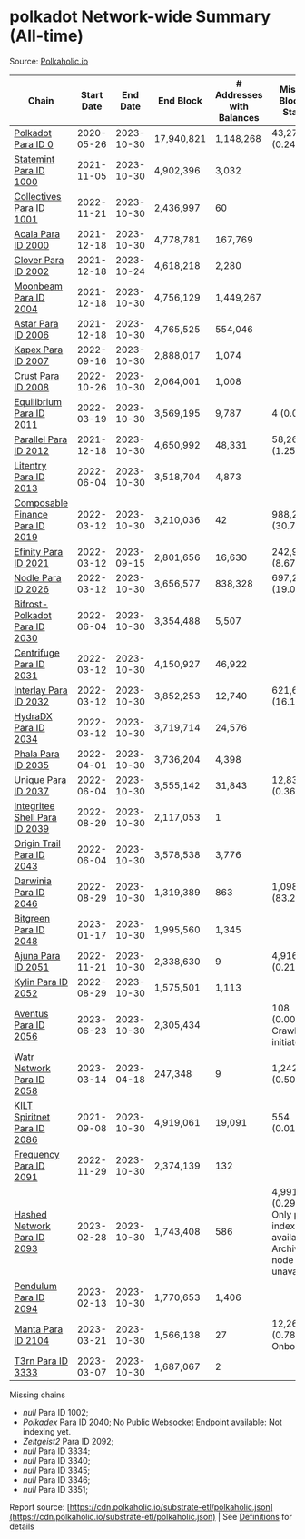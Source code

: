# polkadot Network-wide Summary (All-time)

Source: [Polkaholic.io](https://polkaholic.io)


| Chain            | Start Date | End Date | End Block | # Addresses with Balances | Missing Blocks / Status |
| ---------------- | ---------- | ---------| --------- | ------------------------- | ----------------------- |
| [Polkadot Para ID 0](/polkadot/0-polkadot) | 2020-05-26 | 2023-10-30 | 17,940,821 |  1,148,268 | 43,272 (0.24%)  |
| [Statemint Para ID 1000](/polkadot/1000-statemint) | 2021-11-05 | 2023-10-30 | 4,902,396 |  3,032 |    |
| [Collectives Para ID 1001](/polkadot/1001-collectives) | 2022-11-21 | 2023-10-30 | 2,436,997 |  60 |    |
| [Acala Para ID 2000](/polkadot/2000-acala) | 2021-12-18 | 2023-10-30 | 4,778,781 |  167,769 |    |
| [Clover Para ID 2002](/polkadot/2002-clover) | 2021-12-18 | 2023-10-24 | 4,618,218 |  2,280 |    |
| [Moonbeam Para ID 2004](/polkadot/2004-moonbeam) | 2021-12-18 | 2023-10-30 | 4,756,129 |  1,449,267 |    |
| [Astar Para ID 2006](/polkadot/2006-astar) | 2021-12-18 | 2023-10-30 | 4,765,525 |  554,046 |    |
| [Kapex Para ID 2007](/polkadot/2007-kapex) | 2022-09-16 | 2023-10-30 | 2,888,017 |  1,074 |    |
| [Crust Para ID 2008](/polkadot/2008-crust) | 2022-10-26 | 2023-10-30 | 2,064,001 |  1,008 |    |
| [Equilibrium Para ID 2011](/polkadot/2011-equilibrium) | 2022-03-19 | 2023-10-30 | 3,569,195 |  9,787 | 4 (0.00%)  |
| [Parallel Para ID 2012](/polkadot/2012-parallel) | 2021-12-18 | 2023-10-30 | 4,650,992 |  48,331 | 58,269 (1.25%)  |
| [Litentry Para ID 2013](/polkadot/2013-litentry) | 2022-06-04 | 2023-10-30 | 3,518,704 |  4,873 |    |
| [Composable Finance Para ID 2019](/polkadot/2019-composable) | 2022-03-12 | 2023-10-30 | 3,210,036 |  42 | 988,228 (30.79%)  |
| [Efinity Para ID 2021](/polkadot/2021-efinity) | 2022-03-12 | 2023-09-15 | 2,801,656 |  16,630 | 242,949 (8.67%)  |
| [Nodle Para ID 2026](/polkadot/2026-nodle) | 2022-03-12 | 2023-10-30 | 3,656,577 |  838,328 | 697,249 (19.07%)  |
| [Bifrost-Polkadot Para ID 2030](/polkadot/2030-bifrost-dot) | 2022-06-04 | 2023-10-30 | 3,354,488 |  5,507 |    |
| [Centrifuge Para ID 2031](/polkadot/2031-centrifuge) | 2022-03-12 | 2023-10-30 | 4,150,927 |  46,922 |    |
| [Interlay Para ID 2032](/polkadot/2032-interlay) | 2022-03-12 | 2023-10-30 | 3,852,253 |  12,740 | 621,626 (16.14%)  |
| [HydraDX Para ID 2034](/polkadot/2034-hydradx) | 2022-03-12 | 2023-10-30 | 3,719,714 |  24,576 |    |
| [Phala Para ID 2035](/polkadot/2035-phala) | 2022-04-01 | 2023-10-30 | 3,736,204 |  4,398 |    |
| [Unique Para ID 2037](/polkadot/2037-unique) | 2022-06-04 | 2023-10-30 | 3,555,142 |  31,843 | 12,839 (0.36%)  |
| [Integritee Shell Para ID 2039](/polkadot/2039-integritee-shell) | 2022-08-29 | 2023-10-30 | 2,117,053 |  1 |    |
| [Origin Trail Para ID 2043](/polkadot/2043-origintrail) | 2022-06-04 | 2023-10-30 | 3,578,538 |  3,776 |    |
| [Darwinia Para ID 2046](/polkadot/2046-darwinia) | 2022-08-29 | 2023-10-30 | 1,319,389 |  863 | 1,098,047 (83.22%)  |
| [Bitgreen Para ID 2048](/polkadot/2048-bitgreen) | 2023-01-17 | 2023-10-30 | 1,995,560 |  1,345 |    |
| [Ajuna Para ID 2051](/polkadot/2051-ajuna) | 2022-11-21 | 2023-10-30 | 2,338,630 |  9 | 4,916 (0.21%)  |
| [Kylin Para ID 2052](/polkadot/2052-kylin) | 2022-08-29 | 2023-10-30 | 1,575,501 |  1,113 |    |
| [Aventus Para ID 2056](/polkadot/2056-aventus) | 2023-06-23 | 2023-10-30 | 2,305,434 |   | 108 (0.00%) Crawling initiated |
| [Watr Network Para ID 2058](/polkadot/2058-watr) | 2023-03-14 | 2023-04-18 | 247,348 |  9 | 1,242 (0.50%)  |
| [KILT Spiritnet Para ID 2086](/polkadot/2086-kilt) | 2021-09-08 | 2023-10-30 | 4,919,061 |  19,091 | 554 (0.01%)  |
| [Frequency Para ID 2091](/polkadot/2091-frequency) | 2022-11-29 | 2023-10-30 | 2,374,139 |  132 |    |
| [Hashed Network Para ID 2093](/polkadot/2093-hashed) | 2023-02-28 | 2023-10-30 | 1,743,408 |  586 | 4,991 (0.29%) Only partial index available: Archive node unavailable |
| [Pendulum Para ID 2094](/polkadot/2094-pendulum) | 2023-02-13 | 2023-10-30 | 1,770,653 |  1,406 |    |
| [Manta Para ID 2104](/polkadot/2104-manta) | 2023-03-21 | 2023-10-30 | 1,566,138 |  27 | 12,262 (0.78%) Onboarding |
| [T3rn Para ID 3333](/polkadot/3333-t3rn) | 2023-03-07 | 2023-10-30 | 1,687,067 |  2 |    |

Missing chains


* *null* Para ID 1002; 
* *Polkadex* Para ID 2040; No Public Websocket Endpoint available: Not indexing yet.
* *Zeitgeist2* Para ID 2092; 
* *null* Para ID 3334; 
* *null* Para ID 3340; 
* *null* Para ID 3345; 
* *null* Para ID 3346; 
* *null* Para ID 3351; 

Report source: [https://cdn.polkaholic.io/substrate-etl/polkaholic.json](https://cdn.polkaholic.io/substrate-etl/polkaholic.json) | See [Definitions](/DEFINITIONS.md) for details
